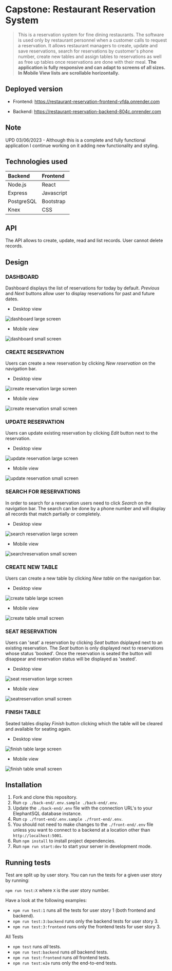 # Capstone: Restaurant Reservation System

> This is a reservation system for fine dining restaurants.
> The software is used only by restaurant personnel when a customer calls to request a reservation. It allows restaurant managers to create, update and save reservations, search for reservations by customer's phone number, create new tables and assign tables to reservations as well as free up tables once reservations are done with their meal. **The application is fully responsive and can adapt to screens of all sizes. In Mobile View lists are scrollable horizontally.**

## Deployed version

- Frontend: https://restaurant-reservation-frontend-vfda.onrender.com

- Backend: https://restaurant-reservation-backend-804c.onrender.com

## Note

UPD 03/06/2023 - Although this is a complete and fully functional application I continue working on it adding new functionality and styling. 

## Technologies used

| Backend | Frontend |
| :-------| :--------|
| Node.js | React    |
|Express  | Javascript|
|PostgreSQL |Bootstrap|
|Knex    | CSS         |

## API

The API allows to create, update, read and list records. User cannot delete records.

## Design

### DASHBOARD

Dashboard displays the list of reservations for today by default. _Previous_ and _Next_ buttons allow user to display reservations for past and future dates.

* Desktop view

![dashboard large screen](./images/dashboardLG.png)

* Mobile view

![dashboard small screen](./images/dashboardSM.png)

### CREATE RESERVATION

Users can create a new reservation by clicking _New reservation_ on the navigation bar. 

* Desktop view

![create reservation large screen](./images/createLG.png)

- Mobile view

![create reservation small screen](./images/createSM.png)


### UPDATE RESERVATION

Users can update existing reservation by clicking _Edit_ button next to the reservation.

- Desktop view

![update reservation large screen](./images/updateLG.png)

- Mobile view

![update reservation small screen](./images/updateSM.png)

### SEARCH FOR RESERVATIONS

In order to search for a reservation users need to click _Search_ on the navigation bar. The search can be done by a phone number and will display all records that match partially or completely.

- Desktop view

![search reservation large screen](./images/searchLG.png)

- Mobile view

![searchreservation small screen](./images/searchSM.png)


### CREATE NEW TABLE

Users can create a new table by clicking _New table_ on the navigation bar.

- Desktop view

![create table large screen](./images/createTableLG.png)

- Mobile view

![create table small screen](./images/createTableSM.png)


### SEAT RESERVATION

Users can 'seat' a reservation by clicking _Seat_ button dsiplayed next to an existing reservation. The _Seat_ button is only displayed next to reservations whose status 'booked'. Once the reservation is seated the button will disappear  and reservation status will be displayed as 'seated'.

- Desktop view

![seat reservation large screen](./images/seatLG.png)

- Mobile view

![seatreservation small screen](./images/seatSM.png)


### FINISH TABLE

Seated tables display _Finish_ button clicking which the table will be cleared and available for seating again.

- Desktop view

![finish table large screen](./images/finishTableLG.png)

- Mobile view

![finish table small screen](./images/finishTableSM.png)


## Installation

1. Fork and clone this repository.
1. Run `cp ./back-end/.env.sample ./back-end/.env`.
1. Update the `./back-end/.env` file with the connection URL's to your ElephantSQL database instance.
1. Run `cp ./front-end/.env.sample ./front-end/.env`.
1. You should not need to make changes to the `./front-end/.env` file unless you want to connect to a backend at a location other than `http://localhost:5001`.
1. Run `npm install` to install project dependencies.
1. Run `npm run start:dev` to start your server in development mode.

## Running tests

Test are split up by user story. You can run the tests for a given user story by running:

`npm run test:X` where `X` is the user story number.

Have a look at the following examples:

- `npm run test:1` runs all the tests for user story 1 (both frontend and backend).
- `npm run test:3:backend` runs only the backend tests for user story 3.
- `npm run test:3:frontend` runs only the frontend tests for user story 3.

All Tests

- `npm test` runs _all_ tests.
- `npm run test:backend` runs _all_ backend tests.
- `npm run test:frontend` runs _all_ frontend tests.
- `npm run test:e2e` runs only the end-to-end tests.








